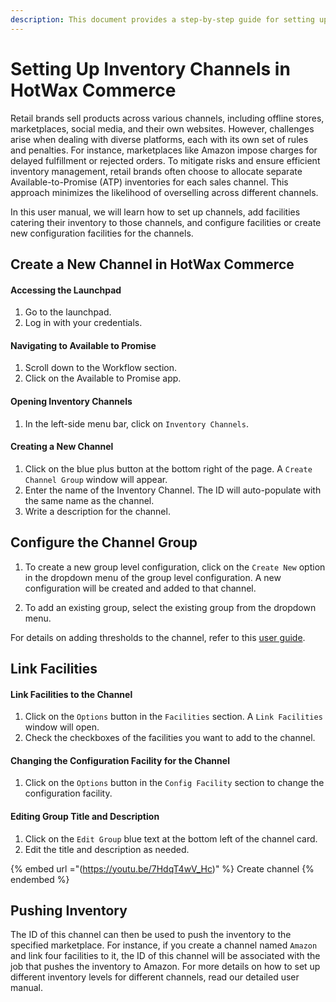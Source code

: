 ```yaml
---
description: This document provides a step-by-step guide for setting up and managing inventory channels in HotWax Commerce to efficiently allocate ATP inventories across various sales platforms.
---
```


# Setting Up Inventory Channels in HotWax Commerce

Retail brands sell products across various channels, including offline stores, marketplaces, social media, and their own websites. However, challenges arise when dealing with diverse platforms, each with its own set of rules and penalties. For instance, marketplaces like Amazon impose charges for delayed fulfillment or rejected orders. To mitigate risks and ensure efficient inventory management, retail brands often choose to allocate separate Available-to-Promise (ATP) inventories for each sales channel. This approach minimizes the likelihood of overselling across different channels.

In this user manual, we will learn how to set up channels, add facilities catering their inventory to those channels, and configure facilities or create new configuration facilities for the channels.

## Create a New Channel in HotWax Commerce

#### Accessing the Launchpad
1. Go to the launchpad.
2. Log in with your credentials.

#### Navigating to Available to Promise
1. Scroll down to the Workflow section.
2. Click on the Available to Promise app.

#### Opening Inventory Channels
1. In the left-side menu bar, click on `Inventory Channels`.

#### Creating a New Channel
1. Click on the blue plus button at the bottom right of the page. A `Create Channel Group` window will appear.
2. Enter the name of the Inventory Channel. The ID will auto-populate with the same name as the channel.
3. Write a description for the channel.

## Configure the Channel Group

1. To create a new group level configuration, click on the `Create New` option in the dropdown menu of the group level configuration. A new configuration will be created and added to that channel.

2. To add an existing group, select the existing group from the dropdown menu.

For details on adding thresholds to the channel, refer to this [user guide](https://docs.hotwax.co/analytics/reports/reorder-limit#setting-reorder-limits).

## Link Facilities

#### Link Facilities to the Channel

1. Click on the `Options` button in the `Facilities` section. A `Link Facilities` window will open.
2. Check the checkboxes of the facilities you want to add to the channel.

#### Changing the Configuration Facility for the Channel
1. Click on the `Options` button in the `Config Facility` section to change the configuration facility.

#### Editing Group Title and Description
1. Click on the `Edit Group` blue text at the bottom left of the channel card.
2. Edit the title and description as needed.

{% embed url ="(https://youtu.be/7HdqT4wV_Hc)" %} Create channel {% endembed %}

## Pushing Inventory
The ID of this channel can then be used to push the inventory to the specified marketplace. For instance, if you create a channel named `Amazon` and link four facilities to it, the ID of this channel will be associated with the job that pushes the inventory to Amazon. For more details on how to set up different inventory levels for different channels, read our detailed user manual.
